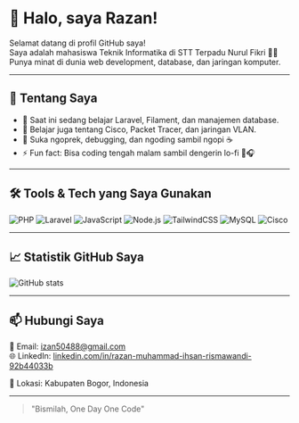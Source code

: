 # 👋 Halo, saya Razan!

Selamat datang di profil GitHub saya!  
Saya adalah mahasiswa Teknik Informatika di STT Terpadu Nurul Fikri 🧑‍💻  
Punya minat di dunia web development, database, dan jaringan komputer.

---

## 🚀 Tentang Saya

- 🔭 Saat ini sedang belajar Laravel, Filament, dan manajemen database.
- 🌱 Belajar juga tentang Cisco, Packet Tracer, dan jaringan VLAN.
- 🧠 Suka ngoprek, debugging, dan ngoding sambil ngopi ☕
- ⚡ Fun fact: Bisa coding tengah malam sambil dengerin lo-fi 🤖🎧

---

## 🛠️ Tools & Tech yang Saya Gunakan

![PHP](https://img.shields.io/badge/-PHP-777BB4?style=flat&logo=php&logoColor=white)
![Laravel](https://img.shields.io/badge/-Laravel-FF2D20?style=flat&logo=laravel&logoColor=white)
![JavaScript](https://img.shields.io/badge/-JavaScript-F7DF1E?style=flat&logo=javascript&logoColor=black)
![Node.js](https://img.shields.io/badge/-Node.js-339933?style=flat&logo=node.js&logoColor=white)
![TailwindCSS](https://img.shields.io/badge/-Tailwind%20CSS-38B2AC?style=flat&logo=tailwind-css&logoColor=white)
![MySQL](https://img.shields.io/badge/-MySQL-00758F?style=flat&logo=mysql&logoColor=white)
![Cisco](https://img.shields.io/badge/-Cisco-1BA0D7?style=flat&logo=cisco&logoColor=white)

---

## 📈 Statistik GitHub Saya

![GitHub stats](https://github-readme-stats.vercel.app/api?username=ZanIhsan2&show_icons=true&theme=tokyonight)

---

## 📫 Hubungi Saya

📧 Email: izan50488@gmail.com  
🌐 LinkedIn: [linkedin.com/in/razan-muhammad-ihsan-rismawandi-92b44033b](https://www.linkedin.com/in/razan-muhammad-ihsan-rismawandi-92b44033b)

📍 Lokasi: Kabupaten Bogor, Indonesia

---

> "Bismilah, One Day One Code"
